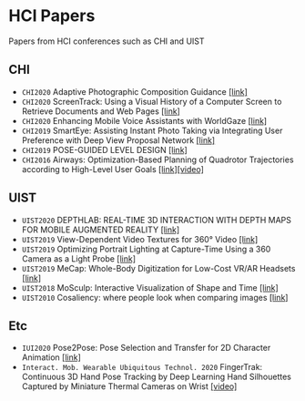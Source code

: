 # HCI Papers
Papers from HCI conferences such as CHI and UIST

## CHI
* `CHI2020` Adaptive Photographic Composition Guidance [[link]](https://graphics.stanford.edu/projects/adaptivearmatures/)
* `CHI2020` ScreenTrack: Using a Visual History of a Computer Screen to Retrieve Documents and Web Pages [[link]](https://arxiv.org/abs/2001.10898)
* `CHI2020` Enhancing Mobile Voice Assistants with WorldGaze [[link]](http://sven-mayer.com/publications/)
* `CHI2019` SmartEye: Assisting Instant Photo Taking via Integrating User Preference with Deep View Proposal Network [[link]](https://www3.cs.stonybrook.edu/~cvl/content/papers/2019/Ma_CHFCS19.pdf)
* `CHI2019` POSE-GUIDED LEVEL DESIGN [[link]](http://blogs.umb.edu/yongqizhang001/pose-guided-level-design/)
* `CHI2016` Airways: Optimization-Based Planning of Quadrotor Trajectories according to High-Level User Goals [[link]](https://ait.ethz.ch/projects/2016/airways/downloads/paper1570.pdf)[[video]](https://www.youtube.com/watch?v=6krfPE0ADdw)


## UIST
* `UIST2020` DEPTHLAB: REAL-TIME 3D INTERACTION WITH DEPTH MAPS FOR MOBILE AUGMENTED REALITY [[link]](https://augmentedperception.github.io/depthlab/?fbclid=IwAR20BMR2jbxMl4SX6eRtsUoR5zDihxFKYxo_W_MD6EVUYllTcj0dDYbScSc)
* `UIST2019` View-Dependent Video Textures for 360° Video [[link]](https://lseancs.github.io/viewdepvrtextures/)
* `UIST2019` Optimizing Portrait Lighting at Capture-Time Using a 360 Camera as a Light Probe [[link]](http://graphics.stanford.edu/projects/portraitlighting/)
* `UIST2019` MeCap: Whole-Body Digitization for Low-Cost VR/AR Headsets [[link]](https://karan-ahuja.com/mecap.html)
* `UIST2018` MoSculp: Interactive Visualization of Shape and Time [[link]](http://mosculp.csail.mit.edu)
* `UIST2010` Cosaliency: where people look when comparing images [[link]](http://graphics.stanford.edu/papers/cosaliency/)

## Etc
* `IUI2020` Pose2Pose: Pose Selection and Transfer for 2D Character Animation [[link]](https://gfx.cs.princeton.edu/pubs/Willett_2020_PPS/index.php)
* `Interact. Mob. Wearable Ubiquitous Technol. 2020` FingerTrak: Continuous 3D Hand Pose Tracking by Deep Learning Hand Silhouettes Captured by Miniature Thermal Cameras on Wrist [[video]](https://www.youtube.com/watch?v=OO1iwrx3OLI)